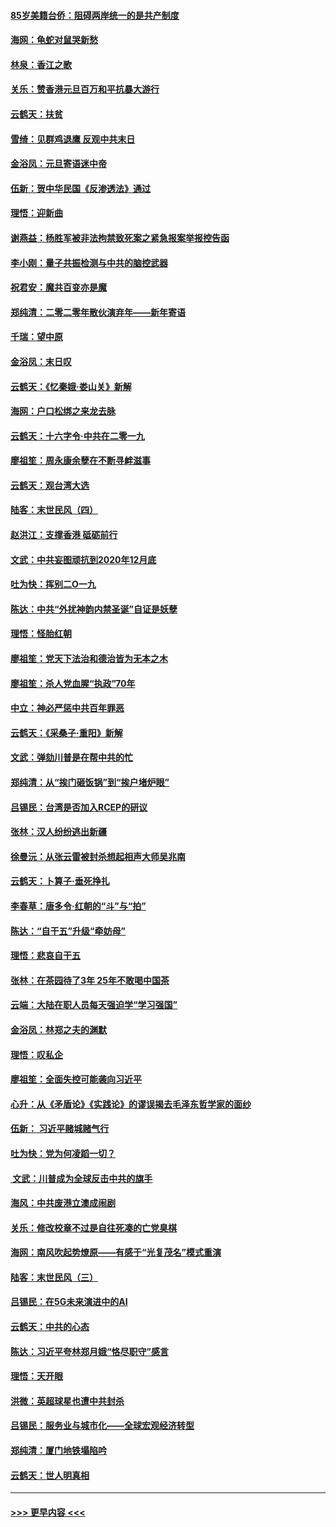 #### [85岁美籍台侨：阻碍两岸统一的是共产制度](../pages/nsc993/n11765043.md?t=01031622) 
#### [海网：龟蛇对鼠哭新愁](../pages/nsc993/n11764895.md?t=01031622) 
#### [林泉：香江之歌](../pages/nsc993/n11764415.md?t=01031622) 
#### [关乐：赞香港元旦百万和平抗暴大游行](../pages/nsc993/n11764382.md?t=01031622) 
#### [云鹤天：扶贫](../pages/nsc993/n11764245.md?t=01031622) 
#### [雪绮：见群鸡退鹰  反观中共末日](../pages/nsc993/n11762112.md?t=01031622) 
#### [金浴凤：元旦寄语迷中帝](../pages/nsc993/n11761788.md?t=01031622) 
#### [伍新：贺中华民国《反渗透法》通过](../pages/nsc993/n11761994.md?t=01031622) 
#### [理悟：迎新曲](../pages/nsc993/n11761152.md?t=01031622) 
#### [谢燕益：杨胜军被非法拘禁致死案之紧急报案举报控告函](../pages/nsc993/n11756134.md?t=01031622) 
#### [李小刚：量子共振检测与中共的脑控武器](../pages/nsc993/n11754518.md?t=01031622) 
#### [祝君安：魔共百变亦是魔](../pages/nsc993/n11754469.md?t=01031622) 
#### [郑纯清：二零二零年散伙演弃年——新年寄语](../pages/nsc993/n11754195.md?t=01031622) 
#### [千瑞：望中原](../pages/nsc993/n11754159.md?t=01031622) 
#### [金浴凤：末日叹](../pages/nsc993/n11752359.md?t=01031622) 
#### [云鹤天：《忆秦娥‧娄山关》新解](../pages/nsc993/n11752348.md?t=01031622) 
#### [海网：户口松绑之来龙去脉](../pages/nsc993/n11752328.md?t=01031622) 
#### [云鹤天：十六字令‧中共在二零一九](../pages/nsc993/n11752305.md?t=01031622) 
#### [廖祖笙：周永康余孽在不断寻衅滋事](../pages/nsc993/n11751013.md?t=01031622) 
#### [云鹤天：观台湾大选](../pages/nsc993/n11751007.md?t=01031622) 
#### [陆客：末世民风（四）](../pages/nsc993/n11749203.md?t=01031622) 
#### [赵洪江：支撑香港 砥砺前行](../pages/nsc993/n11748482.md?t=01031622) 
#### [文武：中共妄图顽抗到2020年12月底](../pages/nsc993/n11748446.md?t=01031622) 
#### [吐为快：挥别二O一九](../pages/nsc993/n11748411.md?t=01031622) 
#### [陈达：中共“外扰神韵内禁圣诞”自证是妖孽](../pages/nsc993/n11748226.md?t=01031622) 
#### [理悟：怪胎红朝](../pages/nsc993/n11748206.md?t=01031622) 
#### [廖祖笙：党天下法治和德治皆为无本之木](../pages/nsc993/n11748135.md?t=01031622) 
#### [廖祖笙：杀人党血腥“执政”70年](../pages/nsc993/n11745144.md?t=01031622) 
#### [中立：神必严惩中共百年罪恶](../pages/nsc993/n11744970.md?t=01031622) 
#### [云鹤天：《采桑子‧重阳》新解](../pages/nsc993/n11744948.md?t=01031622) 
#### [文武：弹劾川普是在帮中共的忙](../pages/nsc993/n11744758.md?t=01031622) 
#### [郑纯清：从“挨门砸饭锅”到“挨户堵炉眼”](../pages/nsc993/n11744745.md?t=01031622) 
#### [吕锡民：台湾是否加入RCEP的研议](../pages/nsc993/n11744701.md?t=01031622) 
#### [张林：汉人纷纷逃出新疆](../pages/nsc993/n11743530.md?t=01031622) 
#### [徐曼沅：从张云雷被封杀想起相声大师吴兆南](../pages/nsc993/n11741816.md?t=01031622) 
#### [云鹤天：卜算子‧垂死挣扎](../pages/nsc993/n11739956.md?t=01031622) 
#### [李春草：唐多令‧红朝的“斗”与“拍”](../pages/nsc993/n11739830.md?t=01031622) 
#### [陈达：“自干五”升级“牵妨母”](../pages/nsc993/n11739724.md?t=01031622) 
#### [理悟：悲哀自干五](../pages/nsc993/n11739547.md?t=01031622) 
#### [张林：在茶园待了3年 25年不敢喝中国茶](../pages/nsc993/n11739240.md?t=01031622) 
#### [云端：大陆在职人员每天强迫学“学习强国”](../pages/nsc993/n11738735.md?t=01031622) 
#### [金浴凤：林郑之夫的渊默](../pages/nsc993/n11737735.md?t=01031622) 
#### [理悟：叹私企](../pages/nsc993/n11737715.md?t=01031622) 
#### [廖祖笙：全面失控可能袭向习近平](../pages/nsc993/n11737704.md?t=01031622) 
#### [心升：从《矛盾论》《实践论》的谬误揭去毛泽东哲学家的面纱](../pages/nsc993/n11736962.md?t=01031622) 
#### [伍新： 习近平赌城赌气行](../pages/nsc993/n11736929.md?t=01031622) 
#### [吐为快：党为何凌蹈一切？](../pages/nsc993/n11736915.md?t=01031622) 
#### [ 文武：川普成为全球反击中共的旗手](../pages/nsc993/n11736882.md?t=01031622) 
#### [海风：中共废港立澳成闹剧](../pages/nsc993/n11735857.md?t=01031622) 
#### [关乐：修改校章不过是自往死凑的亡党臭棋](../pages/nsc993/n11735097.md?t=01031622) 
#### [海网：南风吹起势燎原——有感于“光复茂名”模式重演](../pages/nsc993/n11732308.md?t=01031622) 
#### [陆客：末世民风（三）](../pages/nsc993/n11732211.md?t=01031622) 
#### [吕锡民：在5G未来演进中的AI](../pages/nsc993/n11730010.md?t=01031622) 
#### [云鹤天：中共的心态](../pages/nsc993/n11729906.md?t=01031622) 
#### [陈达：习近平夸林郑月娥“恪尽职守”感言](../pages/nsc993/n11729881.md?t=01031622) 
#### [理悟：天开眼](../pages/nsc993/n11729699.md?t=01031622) 
#### [洪微：英超球星也遭中共封杀](../pages/nsc993/n11727243.md?t=01031622) 
#### [吕锡民：服务业与城市化——全球宏观经济转型](../pages/nsc993/n11725845.md?t=01031622) 
#### [郑纯清：厦门地铁塌陷吟](../pages/nsc993/n11725813.md?t=01031622) 
#### [云鹤天：世人明真相](../pages/nsc993/n11725621.md?t=01031622) 

----
#### [ >>> 更早内容 <<< ](../indexes/nsc993-earlier.md)
